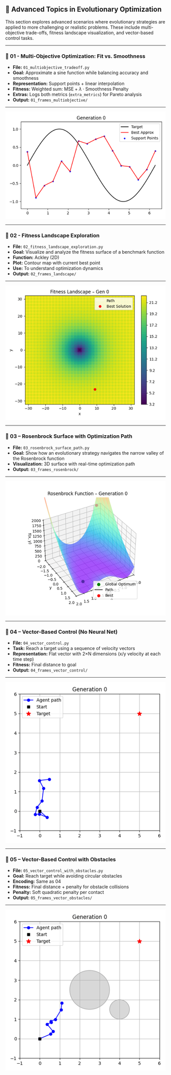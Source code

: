 ## 🧠 Advanced Topics in Evolutionary Optimization

This section explores advanced scenarios where evolutionary strategies are applied to more challenging or realistic problems. These include multi-objective trade-offs, fitness landscape visualization, and vector-based control tasks.

---

### 📘 01 - Multi-Objective Optimization: Fit vs. Smoothness

* **File:** `01_multiobjective_tradeoff.py`
* **Goal:** Approximate a sine function while balancing accuracy and smoothness
* **Representation:** Support points + linear interpolation
* **Fitness:** Weighted sum:
  $\text{MSE} + \lambda \cdot \text{Smoothness Penalty}$
* **Extras:** Logs both metrics (`extra_metrics`) for Pareto analysis
* **Output:** `01_frames_multiobjective/`

---

<p align="center">
  <img src="./01_frames_multiobjective/01_multiobjective.gif" alt="Sample Plott" width="512"/>
</p>

---

### 📘 02 - Fitness Landscape Exploration

* **File:** `02_fitness_landscape_exploration.py`
* **Goal:** Visualize and analyze the fitness surface of a benchmark function
* **Function:** Ackley (2D)
* **Plot:** Contour map with current best point
* **Use:** To understand optimization dynamics
* **Output:** `02_frames_landscape/`

---

<p align="center">
  <img src="./02_frames_landscape/02_landscape.gif" alt="Sample Plott" width="512"/>
</p>

---

### 📘 03 – Rosenbrock Surface with Optimization Path

* **File:** `03_rosenbrock_surface_path.py`
* **Goal:** Show how an evolutionary strategy navigates the narrow valley of the Rosenbrock function
* **Visualization:** 3D surface with real-time optimization path
* **Output:** `03_frames_rosenbrock/`

---

<p align="center">
  <img src="./03_frames_rosenbrock/03_rosenbrock.gif" alt="Sample Plott" width="512"/>
</p>

---


### 📘 04 – Vector-Based Control (No Neural Net)

* **File:** `04_vector_control.py`
* **Task:** Reach a target using a sequence of velocity vectors
* **Representation:** Flat vector with 2×N dimensions (x/y velocity at each time step)
* **Fitness:** Final distance to goal
* **Output:** `04_frames_vector_control/`

---

<p align="center">
  <img src="./04_frames_vector_control/04_vector_control.gif" alt="Sample Plott" width="512"/>
</p>

---

### 📘 05 – Vector-Based Control with Obstacles

* **File:** `05_vector_control_with_obstacles.py`
* **Goal:** Reach target while avoiding circular obstacles
* **Encoding:** Same as 04
* **Fitness:** Final distance + penalty for obstacle collisions
* **Penalty:** Soft quadratic penalty per contact
* **Output:** `05_frames_vector_obstacles/`

---

<p align="center">
  <img src="./05_frames_vector_obstacles/05_vector_control_obstacles.gif" alt="Sample Plott" width="512"/>
</p>

